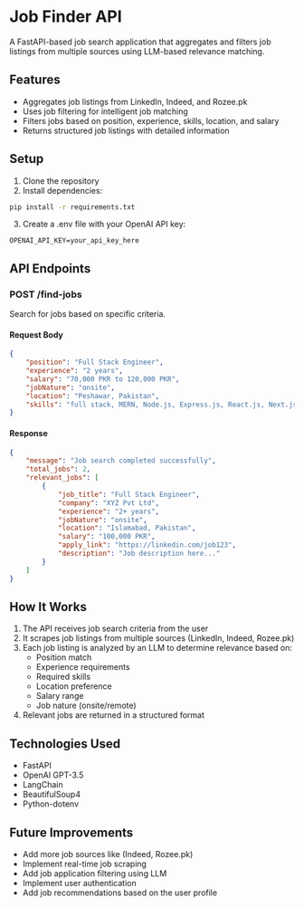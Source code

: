 # Job Finder API

A FastAPI-based job search application that aggregates and filters job listings from multiple sources using LLM-based relevance matching.

## Features

- Aggregates job listings from LinkedIn, Indeed, and Rozee.pk
- Uses job filtering  for intelligent job matching
- Filters jobs based on position, experience, skills, location, and salary
- Returns structured job listings with detailed information

## Setup

1. Clone the repository
2. Install dependencies:
```bash
pip install -r requirements.txt
```

3. Create a .env file with your OpenAI API key:
```
OPENAI_API_KEY=your_api_key_here
```

## API Endpoints

### POST /find-jobs

Search for jobs based on specific criteria.

#### Request Body
```json
{
    "position": "Full Stack Engineer",
    "experience": "2 years",
    "salary": "70,000 PKR to 120,000 PKR",
    "jobNature": "onsite",
    "location": "Peshawar, Pakistan",
    "skills": "full stack, MERN, Node.js, Express.js, React.js, Next.js, Firebase, TailwindCSS, CSS Frameworks, Tokens handling"
}
```

#### Response
```json
{
    "message": "Job search completed successfully",
    "total_jobs": 2,
    "relevant_jobs": [
        {
            "job_title": "Full Stack Engineer",
            "company": "XYZ Pvt Ltd",
            "experience": "2+ years",
            "jobNature": "onsite",
            "location": "Islamabad, Pakistan",
            "salary": "100,000 PKR",
            "apply_link": "https://linkedin.com/job123",
            "description": "Job description here..."
        }
    ]
}
```

## How It Works

1. The API receives job search criteria from the user
2. It scrapes job listings from multiple sources (LinkedIn, Indeed, Rozee.pk)
3. Each job listing is analyzed by an LLM to determine relevance based on:
   - Position match
   - Experience requirements
   - Required skills
   - Location preference
   - Salary range
   - Job nature (onsite/remote)
4. Relevant jobs are returned in a structured format

## Technologies Used

- FastAPI
- OpenAI GPT-3.5
- LangChain
- BeautifulSoup4
- Python-dotenv

## Future Improvements

- Add more job sources like (Indeed, Rozee.pk)
- Implement real-time job scraping
- Add job application filtering using LLM
- Implement user authentication
- Add job recommendations based on the user profile 
